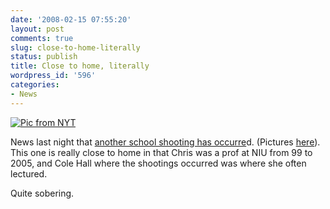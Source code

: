 ```yaml
---
date: '2008-02-15 07:55:20'
layout: post
comments: true
slug: close-to-home-literally
status: publish
title: Close to home, literally
wordpress_id: '596'
categories:
- News
---
```





[![Pic from NYT](http://www.phfactor.net/wp-pics/15shooting4_600-wp.jpg)](http://www.nytimes.com/2008/02/15/us/15cnd-shoot.html?_r=1&hp=&oref=slogin&pagewanted=all)


News last night that [another school shooting has occurre](http://www.nytimes.com/2008/02/15/us/15cnd-shoot.html?_r=1&hp=&oref=slogin&pagewanted=all)d.  (Pictures [here](http://www.nytimes.com/slideshow/2008/02/14/us/0214-SHOOTING_index.html)). This one is really close to home in that Chris was a prof at NIU from 99 to 2005, and Cole Hall where the shootings occurred was where she often lectured.

Quite sobering.
